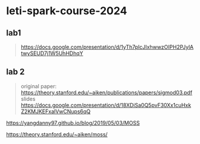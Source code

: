# leti-spark-course-2024

## lab1
>  https://docs.google.com/presentation/d/1yTh7plcJIxhwwzOIPH2PJylAtwySEUD7j1W5UhHDhqY

## lab 2
> original paper: https://theory.stanford.edu/~aiken/publications/papers/sigmod03.pdf
> slides https://docs.google.com/presentation/d/18XDiSa0Q5pvF30Xx1cuHxkZ2KMJKEFxalVwCNups6qQ
 
https://yangdanny97.github.io/blog/2019/05/03/MOSS

https://theory.stanford.edu/~aiken/moss/
    
    

